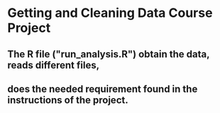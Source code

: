 # Getting and Cleaning Data Course Project

## The R file ("run_analysis.R") obtain the data, reads different files, 
## does the needed requirement found in the instructions of the project.

